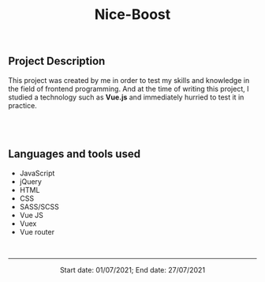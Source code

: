 <h1 align="center">Nice-Boost</h1>
<br>
<h2>Project Description</h2>
<p>This project was created by me in order to test my skills and knowledge in the field of frontend programming. And at the time of writing this project, I studied a technology such as <b>Vue.js</b> and immediately hurried to test it in practice. </p>
<br><br>
<h2>Languages and tools used</h2>
<ul>
  <li> JavaScript </li>
  <li> jQuery</li>
  <li> HTML</li>
  <li> CSS</li>
  <li> SASS/SCSS</li>
  <li> Vue JS</li>
  <li> Vuex</li>
  <li> Vue router</li>
</ul>
<br><hr>
<p align="center">Start date: 01/07/2021; End date: 27/07/2021</p>
